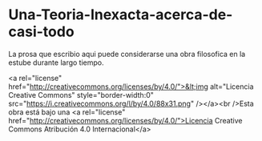 # Una-Teoria-Inexacta-acerca-de-casi-todo

La prosa que escribio aqui puede considerarse una obra filosofica en la estube durante largo tiempo.


&lt;a rel="license" href="http://creativecommons.org/licenses/by/4.0/">&lt;img alt="Licencia Creative Commons" style="border-width:0" src="https://i.creativecommons.org/l/by/4.0/88x31.png" />&lt;/a>&lt;br />Esta obra está bajo una &lt;a rel="license" href="http://creativecommons.org/licenses/by/4.0/">Licencia Creative Commons Atribución 4.0 Internacional&lt;/a>
